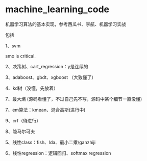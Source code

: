 # machine_learning_code

机器学习算法的基本实现，参考西瓜书、李航、机器学习实战

包括

1、svm

smo is critical.

2、决策树、cart_regression：y是连续的

3、adaboost、gbdt、xgboost （大致懂了）

4、kd树（没懂，先放着）

7、最大熵  (源码看懂了，不过自己先不写，源码中某个细节一直没懂)

7、em算法：kmean、混合高斯(进行中)

9、crf（待进行）

8、隐马尔可夫


5、线性class：fish、lda、最小二乘\ganzhiji

6、线性regression：逻辑回归、softmax regression

